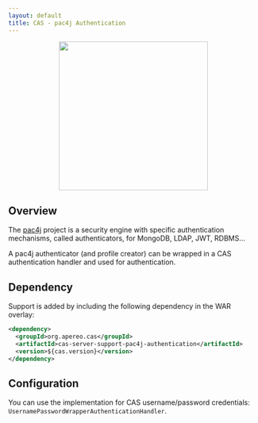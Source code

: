 ```yaml
---
layout: default
title: CAS - pac4j Authentication
---
```


<p align="center">
  <img src="https://pac4j.github.io/pac4j/img/logo-cas.png" width="300" />
</p>

## Overview

The [pac4j](https://github.com/pac4j/pac4j) project is a security engine with specific authentication mechanisms, 
called authenticators, for MongoDB, LDAP, JWT, RDBMS...

A pac4j authenticator (and profile creator) can be wrapped 
in a CAS authentication handler and used for authentication.

## Dependency

Support is added by including the following dependency in the WAR overlay:

```xml
<dependency>
  <groupId>org.apereo.cas</groupId>
  <artifactId>cas-server-support-pac4j-authentication</artifactId>
  <version>${cas.version}</version>
</dependency>
```

## Configuration

You can use the implementation for CAS username/password credentials: 
`UsernamePasswordWrapperAuthenticationHandler`.
